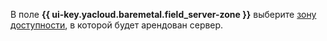 В поле **{{ ui-key.yacloud.baremetal.field_server-zone }}** выберите [зону доступности](../../../overview/concepts/geo-scope.md), в которой будет арендован сервер.